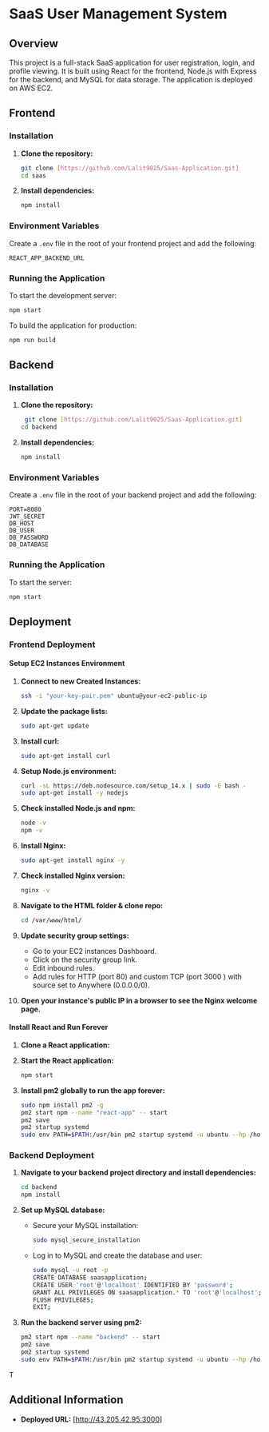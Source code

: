 # SaaS User Management System

## Overview

This project is a full-stack SaaS application for user registration, login, and profile viewing. It is built using React for the frontend, Node.js with Express for the backend, and MySQL for data storage. The application is deployed on AWS EC2.

## Frontend

### Installation

1. **Clone the repository:**

   ```bash
   git clone [https://github.com/Lalit9025/Saas-Application.git]
   cd saas
   ```

2. **Install dependencies:**

   ```bash
   npm install
   ```

### Environment Variables

Create a `.env` file in the root of your frontend project and add the following:

```
REACT_APP_BACKEND_URL
```

### Running the Application

To start the development server:

```bash
npm start
```

To build the application for production:

```bash
npm run build
```
## Backend

### Installation

1. **Clone the repository:**

   ```bash
    git clone [https://github.com/Lalit9025/Saas-Application.git]
   cd backend
   ```

2. **Install dependencies:**

   ```bash
   npm install
   ```

### Environment Variables

Create a `.env` file in the root of your backend project and add the following:

```
PORT=8080
JWT_SECRET
DB_HOST
DB_USER
DB_PASSWORD
DB_DATABASE
```

### Running the Application

To start the server:

```bash
npm start
```

## Deployment

### Frontend Deployment

#### Setup EC2 Instances Environment

1. **Connect to new Created Instances:**

   ```bash
   ssh -i "your-key-pair.pem" ubuntu@your-ec2-public-ip
   ```

2. **Update the package lists:**

   ```bash
   sudo apt-get update
   ```

3. **Install curl:**

   ```bash
   sudo apt-get install curl
   ```

4. **Setup Node.js environment:**

   ```bash
   curl -sL https://deb.nodesource.com/setup_14.x | sudo -E bash -
   sudo apt-get install -y nodejs
   ```

5. **Check installed Node.js and npm:**

   ```bash
   node -v
   npm -v
   ```

6. **Install Nginx:**

   ```bash
   sudo apt-get install nginx -y
   ```

7. **Check installed Nginx version:**

   ```bash
   nginx -v
   ```

8. **Navigate to the HTML folder & clone repo:**

   ```bash
   cd /var/www/html/
   ```

9. **Update security group settings:**

   - Go to your EC2 instances Dashboard.
   - Click on the security group link.
   - Edit inbound rules.
   - Add rules for HTTP (port 80) and custom TCP (port 3000 ) with source set to Anywhere (0.0.0.0/0).

10. **Open your instance's public IP in a browser to see the Nginx welcome page.**

#### Install React and Run Forever

1. **Clone a React application:**
   
2. **Start the React application:**

   ```bash
   npm start
   ```

3. **Install pm2 globally to run the app forever:**

   ```bash
   sudo npm install pm2 -g
   pm2 start npm --name "react-app" -- start
   pm2 save
   pm2 startup systemd
   sudo env PATH=$PATH:/usr/bin pm2 startup systemd -u ubuntu --hp /home/ubuntu
   ```

### Backend Deployment

1. **Navigate to your backend project directory and install dependencies:**

   ```bash
   cd backend
   npm install
   ```

2. **Set up MySQL database:**

   - Secure your MySQL installation:

     ```bash
     sudo mysql_secure_installation
     ```

   - Log in to MySQL and create the database and user:

     ```bash
     sudo mysql -u root -p
     CREATE DATABASE saasapplication;
     CREATE USER 'root'@'localhost' IDENTIFIED BY 'password';
     GRANT ALL PRIVILEGES ON saasapplication.* TO 'root'@'localhost';
     FLUSH PRIVILEGES;
     EXIT;
     ```

3. **Run the backend server using pm2:**

   ```bash
   pm2 start npm --name "backend" -- start
   pm2 save
   pm2 startup systemd
   sudo env PATH=$PATH:/usr/bin pm2 startup systemd -u ubuntu --hp /home/ubuntu
   ```
T
## Additional Information

- **Deployed URL:** [http://43.205.42.95:3000]

